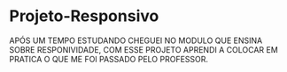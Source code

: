 # Projeto-Responsivo
APÓS UM TEMPO ESTUDANDO  CHEGUEI NO MODULO QUE ENSINA SOBRE RESPONIVIDADE, COM ESSE PROJETO APRENDI A COLOCAR EM PRATICA O QUE ME FOI PASSADO PELO PROFESSOR.
